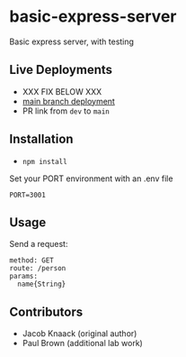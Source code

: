 # basic-express-server

Basic express server, with testing


## Live Deployments
- XXX FIX BELOW XXX
- [main branch deployment]()
- PR link from `dev` to `main`


## Installation

* `npm install`

Set your PORT environment with an .env file

```text
PORT=3001
```

## Usage

Send a request:

```text
method: GET
route: /person
params:
  name{String}
```

## Contributors

- Jacob Knaack (original author)
- Paul Brown (additional lab work)

